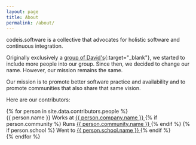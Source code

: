 ```yaml
---
layout: page
title: About
permalink: /about/
---
```


<amp-img width="600" height="143" layout="responsive" src="/assets/images/codeissoftware.png"></amp-img>

codeis.software is a collective that advocates for holistic software and continuous integration.

Originally exclusively a [group of David's](http://thedavidexperience.com){:target="_blank"}, we started to include more people into our group. Since then, we decided to change our name. However, our mission remains the same.

Our mission is to promote better software practice and availability and to promote communities that also share that same vision.

Here are our contributors:

<div class="author profile-card-list" markdown="0">
{% for person in site.data.contributors.people %}
<div class="profile-card">
    <div class="profile-card-image">
        <amp-img width="1" height="1" layout="responsive" src="/assets/images/profile/{{ person.username }}.png">
        </amp-img>
    </div>
    <div class="profile-card-description">
        <span class="name">{{ person.name }}</span>
        <span class="work">
            Works at
            <a href="{{ person.community.url }}" target="_blank">
                {{ person.company.name }}
            </a>
        </span>
        {% if person.community %}
            <span class="community">
                Runs
                <a href="{{ person.community.url }}" target="_blank">
                    {{ person.community.name }}
                </a>
            </span>
        {% endif %}
        {% if person.school %}
            <span class="school">
                Went to
                <a href="{{ person.school.url }}" target="_blank">
                    {{ person.school.name }}
                </a>
            </span>
        {% endif %}
    </div>
</div>
{% endfor %}
</div>

